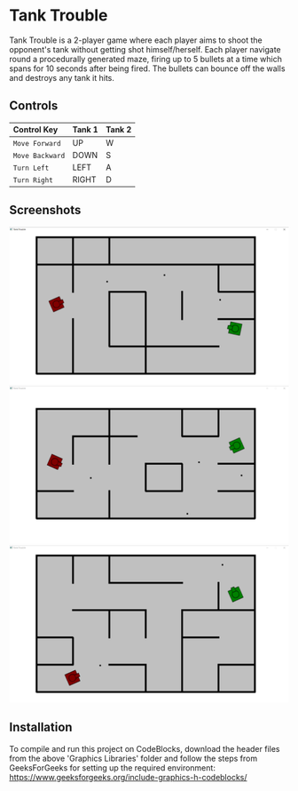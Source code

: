 
# Tank Trouble

Tank Trouble is a 2-player game where each player aims to shoot the opponent's tank without getting shot himself/herself. Each player navigate round a procedurally generated maze, firing up to 5 bullets at a time which spans for 10 seconds after being fired. The bullets can bounce off the walls and destroys any tank it hits.

## Controls

| Control Key     | Tank 1 | Tank 2 |
| :-------------- | :----- | :----- |
| `Move Forward`  | UP     |   W    |
| `Move Backward` | DOWN   |   S    |
| `Turn Left`     | LEFT   |   A    |
| `Turn Right`    | RIGHT  |   D    |

  
## Screenshots

![App Screenshot](\Screenshots\Screenshot-1.png?raw=true)
![App Screenshot](\Screenshots\Screenshot-2.png?raw=true)
![App Screenshot](\Screenshots\Screenshot-3.png?raw=true)

  
## Installation

To compile and run this project on CodeBlocks, download the header files from the above 'Graphics Libraries' folder and follow the steps from GeeksForGeeks for setting up the required environment: https://www.geeksforgeeks.org/include-graphics-h-codeblocks/